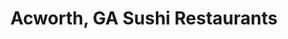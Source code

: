 ---
layout: city
title: Acworth, GA Sushi Restaurants
permalink: /georgia/acworth/
stateAbbr: GA
stateName: Georgia
cityName: Acworth
---